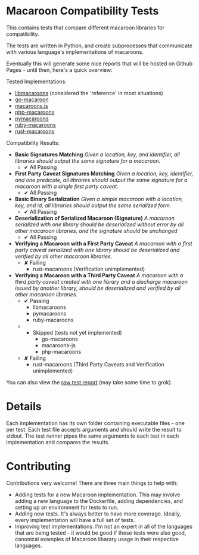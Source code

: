 # Macaroon Compatibility Tests

This contains tests that compare different macaroon libraries for compatibility. 

The tests are written in Python, and create subprocesses that communicate with various language's implementations of macaroons.

Eventually this will generate some nice reports that will be hosted on Github Pages - until then, here's a quick overview:

Tested Implementations:

 - [libmacaroons](https://github.com/rescrv/libmacaroons) (considered the 'reference' in most situations)
 - [go-macaroon](https://github.com/go-macaroon/macaroon)
 - [macaroons.js](https://github.com/nitram509/macaroons.js)
 - [php-macaroons](https://github.com/immense/php-macaroons)
 - [pymacaroons](https://github.com/ecordell/pymacaroons)
 - [ruby-macaroons](https://github.com/localmed/ruby-macaroons)
 - [rust-macaroons](https://github.com/cryptosphere/rust-macaroons)

Compatibility Results:

 - **Basic Signatures Matching** *Given a location, key, and identifier, all libraries should output the same signature for a macaroon.*
    + ✔ All Passing
 - **First Party Caveat Signatures Matching** *Given a location, key, identifier, and one predicate, all libraries should output the same signature for a macaroon with a single first party caveat.*
    + ✔ All Passing
 - **Basic Binary Serialization** *Given a simple macaroon with a location, key, and id, all libraries should output the same serialized form.*
     + ✔ All Passing
 - **Deserialization of Serialized Macaroon (Signature)** *A macaroon serialized with one library should be deserialized without error by all other macaroon libraries, and the signature should be unchanged*
     + ✔ All Passing
 - **Verifying a Macaroon with a First Party Caveat** *A macaroon with a first party caveat serialized with one library should be deserialized and verified by all other macaroon libraries.*
     + ✘ Failing
         * rust-macaroons (Verification unimplemented)
 - **Verifying a Macaroon with a Third Party Caveat** *A macaroon with a third party caveat created with one library and a discharge macaroon issued by another library, should be deserialized and verified by all other macaroon libraries.*
     + ✔ Passing
         * libmacaroons
         * pymacaroons
         * ruby-macaroons
     + - Skipped (tests not yet implemented)
         * go-macaroons
         * macaroons-js
         * php-macaroons
     + ✘ Failing
         * rust-macaroons (Third Party Caveats and Verification unimplemented)

You can also view the [raw test report](https://rawgit.com/ecordell/macaroon-compatibility/master/report.html) (may take some time to grok).

# Details

Each implementation has its own folder containing executable files - one per test. Each test file accepts arguments and should write the result to stdout. The test runner pipes the same arguments to each test in each implementation and compares the results.

# Contributing

Contributions very welcome! There are three main things to help with:

 - Adding tests for a new Macaroon implementation. This may involve adding a new language to the Dockerfile, adding dependencies, and setting up an environment for tests to run.
 - Adding new tests. It's always better to have more coverage. Ideally, every implementation will have a full set of tests.
 - Improving test implementations. I'm not an expert in all of the languages that are being tested - it would be good if these tests were also good, canonical examples of Macaroon libarary usage in their respective languages.
